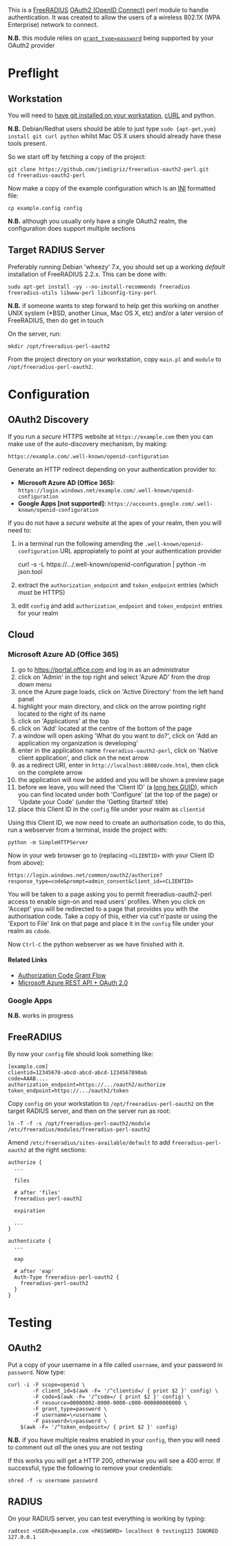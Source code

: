 This is a [FreeRADIUS](http://freeradius.org/) [OAuth2 (OpenID Connect)](http://en.wikipedia.org/wiki/OpenID_Connect) perl module to handle authentication.  It was created to allow the users of a wireless 802.1X (WPA Enterprise) network to connect.

**N.B.** this module relies on [`grant_type=password`](https://tools.ietf.org/html/rfc6749#section-4.3) being supported by your OAuth2 provider

# Preflight

## Workstation

You will need to [have git installed on your workstation](http://git-scm.com/book/en/Getting-Started-Installing-Git), [cURL](http://curl.haxx.se/) and python.

**N.B.** Debian/Redhat users should be able to just type `sudo {apt-get,yum} install git curl python` whilst Mac OS X users should already have these tools present.

So we start off by fetching a copy of the project:

    git clone https://github.com/jimdigriz/freeradius-oauth2-perl.git
    cd freeradius-oauth2-perl

Now make a copy of the example configuration which is an [INI](http://en.wikipedia.org/wiki/INI_file) formatted file:

    cp example.config config

**N.B.** although you usually only have a single OAuth2 realm, the configuration does support multiple sections

## Target RADIUS Server

Preferably running Debian 'wheezy' 7.x, you should set up a working *default* installation of FreeRADIUS 2.2.x.  This can be done with:

    sudo apt-get install -yy --no-install-recommends freeradius freeradius-utils libwww-perl libconfig-tiny-perl

**N.B.** if someone wants to step forward to help get this working on another UNIX system (*BSD, another Linux, Mac OS X, etc) and/or a later version of FreeRADIUS, then do get in touch

On the server, run:

    mkdir /opt/freeradius-perl-oauth2

From the project directory on your workstation, copy `main.pl` and `module` to `/opt/freeradius-perl-oauth2`.

# Configuration

## OAuth2 Discovery

If you run a *secure* HTTPS website at `https://example.com` then you can make use of the auto-discovery mechanism, by making:

    https://example.com/.well-known/openid-configuration

Generate an HTTP redirect depending on your authentication provider to:

 * **Microsoft Azure AD (Office 365):** `https://login.windows.net/example.com/.well-known/openid-configuration`
 * **Google Apps [not supported]:** `https://accounts.google.com/.well-known/openid-configuration`

If you do not have a *secure* website at the apex of your realm, then you will need to:

1. in a terminal run the following amending the `.well-known/openid-configuration` URL appropiately to point at your authentication provider

      curl -s -L https://.../.well-known/openid-configuration | python -m json.tool
1. extract the `authorization_endpoint` and `token_endpoint` entries (which *must* be HTTPS)
1. edit `config` and add `authorization_endpoint` and `token_endpoint` entries for your realm

## Cloud

### Microsoft Azure AD (Office 365)

1. go to https://portal.office.com and log in as an administrator
1. click on 'Admin' in the top right and select 'Azure AD' from the drop down menu
1. once the Azure page loads, click on 'Active Directory' from the left hand panel
1. highlight your main directory, and click on the arrow pointing right located to the right of its name
1. click on 'Applications' at the top
1. click on 'Add' located at the centre of the bottom of the page
1. a window will open asking 'What do you want to do?', click on 'Add an application my organization is developing'
1. enter in the application name `freeradius-oauth2-perl`, click on 'Native client application', and click on the next arrow
1. as a redirect URI, enter in `http://localhost:8000/code.html`, then click on the complete arrow
1. the application will now be added and you will be shown a preview page
1. before we leave, you will need the 'Client ID' (a [long hex GUID](http://en.wikipedia.org/wiki/Globally_unique_identifier#Text_encoding)), which you can find located under both 'Configure' (at the top of the page) or 'Update your Code' (under the 'Getting Started' title)
1. place this Client ID in the `config` file under your realm as `clientid`

Using this Client ID, we now need to create an authorisation code, to do this, run a webserver from a terminal, inside the project with:

    python -m SimpleHTTPServer

Now in your web browser go to (replacing `<CLIENTID>` with your Client ID from above):

    https://login.windows.net/common/oauth2/authorize?response_type=code&prompt=admin_consent&client_id=<CLIENTID>

You will be taken to a page asking you to permit freeradius-oauth2-perl access to enable sign-on and read users' profiles.  When you click on 'Accept' you will be redirected to a page that provides you with the authorisation code.  Take a copy of this, either via cut'n'paste or using the 'Export to File' link on that page and place it in the `config` file under your realm as `cdode`.

Now `Ctrl-C` the python webserver as we have finished with it.

#### Related Links

 * [Authorization Code Grant Flow](https://msdn.microsoft.com/en-us/library/azure/dn645542.aspx)
 * [Microsoft Azure REST API + OAuth 2.0](https://ahmetalpbalkan.com/blog/azure-rest-api-with-oauth2/)

### Google Apps

**N.B.** works in progress

## FreeRADIUS

By now your `config` file should look something like:

    [example.com]
    clientid=12345678-abcd-abcd-abcd-1234567890ab
    code=AAAB....
    authorization_endpoint=https://.../oauth2/authorize
    token_endpoint=https://.../oauth2/token

Copy `config` on your workstation to `/opt/freeradius-perl-oauth2` on the target RADIUS server, and then on the server run as root:

    ln -T -f -s /opt/freeradius-perl-oauth2/module /etc/freeradius/modules/freeradius-perl-oauth2

Amend `/etc/freeradius/sites-available/default` to add `freeradius-perl-oauth2` at the right sections:

    authorize {
      ...
    
      files
    
      # after 'files'
      freeradius-perl-oauth2
    
      expiration
    
      ...
    }
    
    authenticate {
      ...
    
      eap
      
      # after 'eap'
      Auth-Type freeradius-perl-oauth2 {
        freeradius-perl-oauth2
      }
    }

# Testing

## OAuth2

Put a copy of your username in a file called `username`, and your password in `password`.  Now type:

    curl -i	-F scope=openid \
    		-F client_id=$(awk -F= '/^clientid=/ { print $2 }' config) \
    		-F code=$(awk -F= '/^code=/ { print $2 }' config) \
	    	-F resource=00000002-0000-0000-c000-000000000000 \
	    	-F grant_type=password \
	    	-F username=\<username \
    		-F password=\<password \
    	$(awk -F= '/^token_endpoint=/ { print $2 }' config)

**N.B.** if you have multiple realms enabled in your `config`, then you will need to comment out *all* the ones you are not testing

If this works you will get a HTTP 200, otherwise you will see a 400 error.  If successful, type the following to remove your credentials:

    shred -f -u username password

## RADIUS

On your RADIUS server, you can test everything is working by typing:

    radtest <USER>@example.com <PASSWORD> localhost 0 testing123 IGNORED 127.0.0.1
